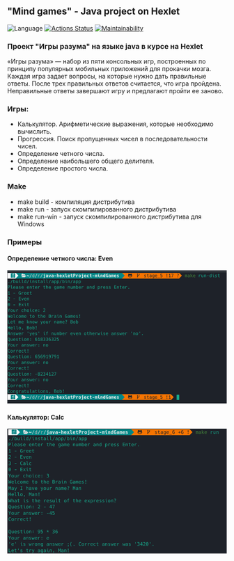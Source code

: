 ## "Mind games" - Java project on Hexlet ##

![Language](https://img.shields.io/badge/Java-17%2B-blue)
[![Actions Status](https://github.com/puretruth/java-project-lvl1/workflows/hexlet-check/badge.svg)](https://github.com/puretruth/java-project-lvl1/actions)
[![Maintainability](https://api.codeclimate.com/v1/badges/78d49b4b7458d8dc10d6/maintainability)](https://codeclimate.com/github/puretruth/java-project-lvl1/maintainability)

### Проект "Игры разума" на языке java в курсе на Hexlet ###

«Игры разума» — набор из пяти консольных игр, построенных по принципу популярных мобильных приложений для прокачки мозга. Каждая игра задает вопросы, на которые нужно дать правильные ответы. После трех правильных ответов считается, что игра пройдена. Неправильные ответы завершают игру и предлагают пройти ее заново.

### Игры: ###

* Калькулятор. Арифметические выражения, которые необходимо вычислить.
* Прогрессия. Поиск пропущенных чисел в последовательности чисел.
* Определение четного числа.
* Определение наибольшего общего делителя.
* Определение простого числа.

### Make ###

* make build - компиляция дистрибутива
* make run - запуск скомпилированного дистрибутива
* make run-win - запуск скомпилированного дистрибутива для Windows

### Примеры ###

#### Определение четного числа: Even ####

![Победа](examples/screenshots/even_win.png)

#### Калькулятор: Calc ####

![Победа](examples/screenshots/calc.png)